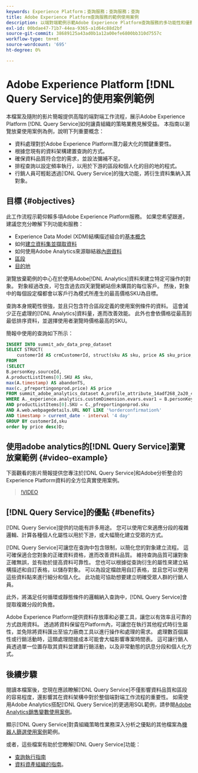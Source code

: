```yaml
---
keywords: Experience Platform；查詢服務；查詢服務；查詢
title: Adobe Experience Platform查詢服務的範例使用案例
description: 以端對端範例示範Adobe Experience Platform查詢服務的多功能性和優點。
exl-id: 00bdae47-71b7-44ea-9365-a1d64c88d2bf
source-git-commit: 38689125a43ad0b1a12a00efe6800bb310d7557c
workflow-type: tm+mt
source-wordcount: '695'
ht-degree: 0%

---
```


# Adobe Experience Platform [!DNL Query Service]的使用案例範例

本檔案及隨附的影片簡報提供高階的端對端工作流程，展示Adobe Experience Platform [!DNL Query Service]如何讓貴組織的策略業務見解受益。 本指南以瀏覽放棄使用案例為例，說明下列重要概念：

* 資料處理對於Adobe Experience Platform潛力最大化的關鍵重要性。
* 根據您現有的資料架構建置查詢的方式。
* 確保資料品質符合您的需求，並設法彌補不足。
* 排程查詢以設定頻率執行，以用於下游的區段和個人化的目的地的程式。
* 行銷人員可輕鬆透過[!DNL Query Service]的強大功能，將衍生資料集納入其對象。

## 目標 {#objectives}

此工作流程示範仰賴多項Adobe Experience Platform服務。 如果您希望跟進，建議您充分瞭解下列功能和服務：

* Experience Data Model (XDM)結構描述組合的[基本概念](../../xdm/schema/composition.md)
* 如何[建立資料集並擷取資料](https://experienceleague.adobe.com/docs/platform-learn/tutorials/data-ingestion/create-datasets-and-ingest-data.html)
* 如何使用Adobe Analytics來源聯結器[內嵌資料](https://experienceleague.adobe.com/docs/platform-learn/tutorials/sources/ingest-data-from-adobe-analytics.html?lang=zh-Hant)
* [區段](../../segmentation/home.md)
* [目的地](../../destinations/home.md)

瀏覽放棄範例的中心在於使用Adobe[!DNL Analytics]資料來建立特定可操作的對象。 對象經過改良，可包含過去四天瀏覽網站但未購買的每位客戶。 然後，對象中的每個設定檔都會以客戶行為模式所產生的最高價格SKU為目標。

查詢本身規範性很強，並且只包含符合區段定義的使用案例條件的資料。 這會減少正在處理的[!DNL Analytics]資料量，進而改善效能。 此外也會依價格從最高到最低排序資料，並選擇使用者瀏覽時價格最高的SKU。

簡報中使用的查詢如下所示：

```sql
INSERT INTO summit_adv_data_prep_dataset
SELECT STRUCT(
    customerId AS crmCustomerId, struct(sku AS sku, price AS sku_price, abandonTS AS abandonTS) AS abandonBrowse) AS _pfreportingonprod
FROM
(SELECT
B.personKey.sourceId,
A.productListItems[0].SKU AS sku,
max(A.timestamp) AS abandonTS,
max(c._pfreportingonprod.price) AS price
FROM summit_adobe_analytics_dataset A,profile_attribute_14adf268_2a20_4dee_bee6_a6b0e34616a9 B,summit_product_dataset c
WHERE A._experience.analytics.customDimension.evars.evar1 = B.personKey.sourceID
AND productListItems[0].SKU = C._pfreportingonprod.sku
AND A.web.webpagedetails.URL NOT LIKE '%orderconfirmation%'
AND timestamp > current_date - interval '4 day'
GROUP BY customerId,sku
order by price desc)D;
```

## 使用adobe analytics的[!DNL Query Service]瀏覽放棄範例 {#video-example}

下面觀看的影片簡報提供您專注於[!DNL Query Service]和Adobe分析整合的Experience Platform資料的全方位真實使用案例。

>[!VIDEO](https://video.tv.adobe.com/v/342533?quality=12&learn=on)

## [!DNL Query Service]的優點 {#benefits}

[!DNL Query Service]提供的功能有許多用途。 您可以使用它來適應分段的複雜邏輯、計算各種個人化屬性以用於下游，或大幅簡化建立受眾的方式。

[!DNL Query Service]可讓您在查詢中包含限制，以簡化您的對象建立流程。 這可確保適合您對象的正確資料資格，進而改善資料品質。 維持查詢品質可讓對象正確無誤，並有助於提高資料可靠性。 您也可以根據從查詢衍生的屬性來建立結構描述和自訂表格，以儲存對象。 可以為設定檔啟用自訂表格，並且您可以使用這些資料點來進行細分和個人化。 此功能可協助想要建立明確受眾人群的行銷人員。

此外，將滿足任何循環或靜態條件的邏輯納入查詢中，[!DNL Query Service]會提取複雜分段的負擔。

Adobe Experience Platform提供資料存放庫和必要工具，讓您以有效率且可靠的方式啟用資料。 透過將資料保留在Platform內，可讓您在執行其他程式時衍生屬性，並免除將資料匯出至協力廠商工具以進行操作和處理的需求。 處理數百個屬性或行銷活動時，這類處理間接成本可能會大幅影響專案時間表。 這可讓行銷人員透過單一位置存取其資料並建置行銷活動，以及非常動態的訊息分段和個人化方式。

## 後續步驟

閱讀本檔案後，您現在應該瞭解[!DNL Query Service]不僅影響資料品質和區段的容易程度，還影響其在資料架構中對於整個端對端工作流程的重要性。 如需使用Adobe Analytics搭配[!DNL Query Service]的更適用SQL範例，請參閱[Adobe Analytics銷售變數使用案例](./merchandising-variables.md)。

顯示[!DNL Query Service]對貴組織策略性業務深入分析之優點的其他檔案為[機器人篩選使用案例](./bot-filtering.md)範例。

或者，這些檔案有助於您瞭解[!DNL Query Service]功能：

* [查詢執行指南](../best-practices/writing-queries.md)
* [資料資產組織的指南](../best-practices/organize-data-assets.md)。


